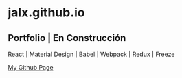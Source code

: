 # jalx.github.io

## Portfolio  | En Construcción

React | Material Design | Babel | Webpack | Redux | Freeze

[My Github Page](https://github.com/Jalx)
